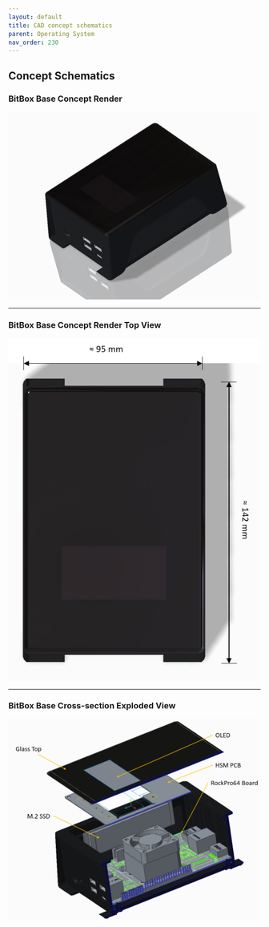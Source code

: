```yaml
---
layout: default
title: CAD concept schematics
parent: Operating System
nav_order: 230
---
```

## Concept Schematics

### BitBox Base Concept Render
![BitBox Base 1](base_render_angle_1.png "Concept Render of BitBox Base")
___
### BitBox Base Concept Render Top View
![BitBox Base 2](base_render_top_dimensions_1.PNG "Concept Render of BitBox Base - top view")
___
### BitBox Base Cross-section Exploded View
![BitBox Base 3](base_section_explode_angle_1.PNG "Concept Render of BitBox Base - exploded section view")
